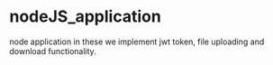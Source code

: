# nodeJS_application
node application in these we implement jwt token, file uploading and download functionality.
